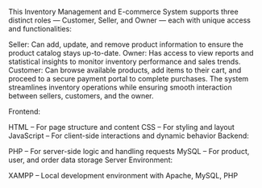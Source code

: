 This Inventory Management and E-commerce System supports three distinct roles — Customer, Seller, and Owner — each with unique access and functionalities:

Seller: Can add, update, and remove product information to ensure the product catalog stays up-to-date.
Owner: Has access to view reports and statistical insights to monitor inventory performance and sales trends.
Customer: Can browse available products, add items to their cart, and proceed to a secure payment portal to complete purchases.
The system streamlines inventory operations while ensuring smooth interaction between sellers, customers, and the owner.

Frontend:

HTML – For page structure and content
CSS – For styling and layout
JavaScript – For client-side interactions and dynamic behavior
Backend:

PHP – For server-side logic and handling requests
MySQL – For product, user, and order data storage
Server Environment:

XAMPP – Local development environment with Apache, MySQL, PHP

